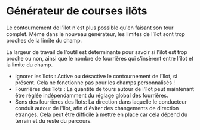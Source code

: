 # Générateur de courses ilôts


Le contournement de l'îlot n'est plus possible qu'en faisant son tour complet. Même dans le nouveau générateur, les limites de l'îlot sont trop proches de la limite du champ.

La largeur de travail de l'outil est déterminante pour savoir si l'îlot est trop proche ou non, ainsi que le nombre de fourrières qui s'insèrent entre l'îlot et la limite du champ.



- Ignorer les îlots : Active ou désactive le contournement de l'îlot, si présent. Cela ne fonctionne pas pour les champs personnalisés !
- Fourrières des îlots : La quantité de tours autour de l'îlot peut maintenant être réglée indépendamment du réglage global des fourrières.
- Sens des fourrières des îlots: La direction dans laquelle le conducteur conduit autour de l'îlot, afin d'éviter des changements de direction étranges. Cela peut être difficile à mettre en place car cela dépend du terrain et du reste du parcours.


